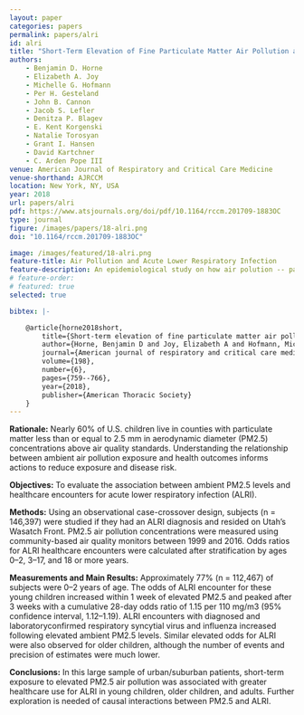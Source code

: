 ```yaml
---
layout: paper
categories: papers
permalink: papers/alri
id: alri
title: "Short-Term Elevation of Fine Particulate Matter Air Pollution and Acute Lower Respiratory Infection"
authors:
    - Benjamin D. Horne
    - Elizabeth A. Joy
    - Michelle G. Hofmann
    - Per H. Gesteland
    - John B. Cannon
    - Jacob S. Lefler
    - Denitza P. Blagev
    - E. Kent Korgenski
    - Natalie Torosyan
    - Grant I. Hansen
    - David Kartchner
    - C. Arden Pope III
venue: American Journal of Respiratory and Critical Care Medicine
venue-shorthand: AJRCCM
location: New York, NY, USA
year: 2018
url: papers/alri
pdf: https://www.atsjournals.org/doi/pdf/10.1164/rccm.201709-1883OC
type: journal
figure: /images/papers/18-alri.png
doi: "10.1164/rccm.201709-1883OC"

image: /images/featured/18-alri.png
feature-title: Air Pollution and Acute Lower Respiratory Infection
feature-description: An epidemiological study on how air polution -- particularly PM 2.5 -- increases the risk of acute lower respiratory infection.
# feature-order: 
# featured: true
selected: true

bibtex: |-

    @article{horne2018short,
        title={Short-term elevation of fine particulate matter air pollution and acute lower respiratory infection},
        author={Horne, Benjamin D and Joy, Elizabeth A and Hofmann, Michelle G and Gesteland, Per H and Cannon, John B and Lefler, Jacob S and Blagev, Denitza P and Korgenski, E Kent and Torosyan, Natalie and Hansen, Grant I and others},
        journal={American journal of respiratory and critical care medicine},
        volume={198},
        number={6},
        pages={759--766},
        year={2018},
        publisher={American Thoracic Society}
    }
---
```


**Rationale:** Nearly 60% of U.S. children live in counties with particulate matter less than or equal to 2.5 mm in aerodynamic diameter (PM2.5) concentrations above air quality standards.
Understanding the relationship between ambient air pollution exposure and health outcomes informs actions to reduce exposure and disease risk.

**Objectives:** To evaluate the association between ambient PM2.5 levels and healthcare encounters for acute lower respiratory infection (ALRI).

**Methods:** Using an observational case-crossover design, subjects (n = 146,397) were studied if they had an ALRI diagnosis and resided
on Utah’s Wasatch Front. 
PM2.5 air pollution concentrations were measured using community-based air quality monitors between 1999 and 2016. 
Odds ratios for ALRI healthcare encounters were calculated after stratification by ages 0–2, 3–17, and 18 or more years.

**Measurements and Main Results:** Approximately 77% (n = 112,467) of subjects were 0–2 years of age. 
The odds of ALRI encounter for these young children increased within 1 week of elevated PM2.5 and peaked after 3 weeks with a cumulative 28-day odds ratio of 1.15 per 110 mg/m3 (95% confidence interval, 1.12–1.19). 
ALRI encounters with diagnosed and laboratoryconfirmed respiratory syncytial virus and influenza increased following elevated ambient PM2.5 levels. 
Similar elevated odds for ALRI were also observed for older children, although the number of events and precision of estimates were much lower.

**Conclusions:** In this large sample of urban/suburban patients, short-term exposure to elevated PM2.5 air pollution was associated with greater healthcare use for ALRI in young children, older children, and adults. 
Further exploration is needed of causal interactions between PM2.5 and ALRI.
